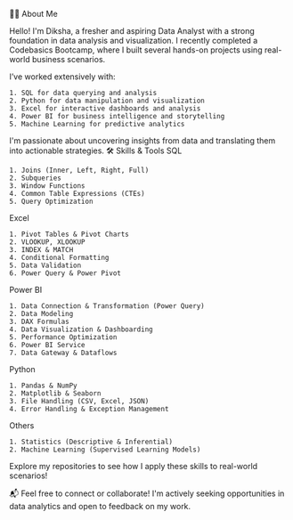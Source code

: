 👩‍💻 About Me

Hello! I'm Diksha, a fresher and aspiring Data Analyst with a strong foundation in data analysis and visualization. I recently completed a Codebasics Bootcamp, where I built several hands-on projects using real-world business scenarios.

I’ve worked extensively with:

    1. SQL for data querying and analysis
    2. Python for data manipulation and visualization
    3. Excel for interactive dashboards and analysis
    4. Power BI for business intelligence and storytelling
    5. Machine Learning for predictive analytics

I'm passionate about uncovering insights from data and translating them into actionable strategies.
🛠️ Skills & Tools
SQL

    1. Joins (Inner, Left, Right, Full)
    2. Subqueries
    3. Window Functions
    4. Common Table Expressions (CTEs)
    5. Query Optimization

Excel

    1. Pivot Tables & Pivot Charts
    2. VLOOKUP, XLOOKUP
    3. INDEX & MATCH
    4. Conditional Formatting
    5. Data Validation
    6. Power Query & Power Pivot

Power BI

    1. Data Connection & Transformation (Power Query)
    2. Data Modeling
    3. DAX Formulas
    4. Data Visualization & Dashboarding
    5. Performance Optimization
    6. Power BI Service
    7. Data Gateway & Dataflows

Python

    1. Pandas & NumPy
    2. Matplotlib & Seaborn
    3. File Handling (CSV, Excel, JSON)
    4. Error Handling & Exception Management

Others

    1. Statistics (Descriptive & Inferential)
    2. Machine Learning (Supervised Learning Models)

Explore my repositories to see how I apply these skills to real-world scenarios!

📬 Feel free to connect or collaborate! I'm actively seeking opportunities in data analytics and open to feedback on my work.
